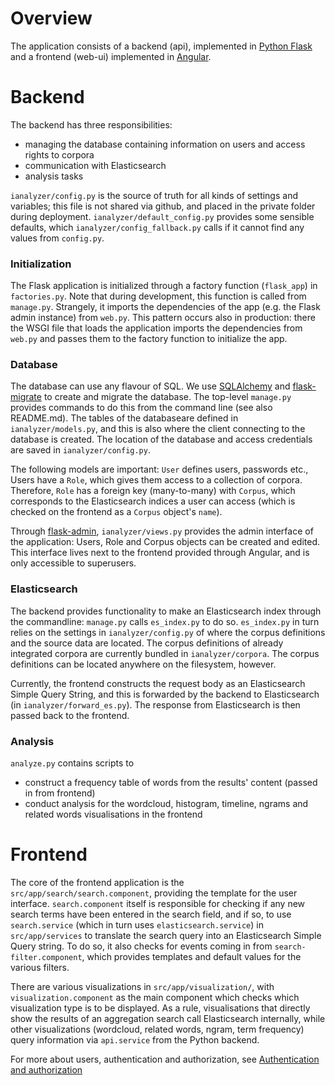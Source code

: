 # Overview

The application consists of a backend (api), implemented in [Python Flask](http://flask.pocoo.org/) and a frontend (web-ui) implemented in [Angular](https://angular.io/).

# Backend

The backend has three responsibilities: 
- managing the database containing information on users and access rights to corpora
- communication with Elasticsearch
- analysis tasks

`ianalyzer/config.py` is the source of truth for all kinds of settings and variables; this file is not shared via github, and placed in the private folder during deployment. `ianalyzer/default_config.py` provides some sensible defaults, which `ianalyzer/config_fallback.py` calls if it cannot find any values from `config.py`.

### Initialization
The Flask application is initialized through a factory function (`flask_app`) in `factories.py`. Note that during development, this function is called from `manage.py`. Strangely, it imports the dependencies of the app (e.g. the Flask admin instance) from `web.py`. This pattern occurs also in production: there the WSGI file that loads the application imports the dependencies from `web.py` and passes them to the factory function to initialize the app.

### Database
The database can use any flavour of SQL. We use [SQLAlchemy](https://www.sqlalchemy.org/) and [flask-migrate](https://flask-migrate.readthedocs.io/en/latest/) to create and migrate the database. The top-level `manage.py` provides commands to do this from the command line (see also README.md). The tables of the databaseare defined in `ianalyzer/models.py`, and this is also where the client connecting to the database is created. The location of the database and access credentials are saved in `ianalyzer/config.py`.

The following models are important: `User` defines users, passwords etc., Users have a `Role`, which gives them access to a collection of corpora. Therefore, `Role` has a foreign key (many-to-many) with `Corpus`, which corresponds to the Elasticsearch indices a user can access (which is checked on the frontend as a `Corpus` object's `name`).

Through [flask-admin](https://flask-admin.readthedocs.io/en/latest/), `ianalyzer/views.py` provides the admin interface of the application: Users, Role and Corpus objects can be created and edited. This interface lives next to the frontend provided through Angular, and is only accessible to superusers.

### Elasticsearch
The backend provides functionality to make an Elasticsearch index through the commandline: `manage.py` calls `es_index.py` to do so. `es_index.py` in turn relies on the settings in `ianalyzer/config.py` of where the corpus definitions and the source data are located. The corpus definitions of already integrated corpora are currently bundled in `ianalyzer/corpora`. The corpus definitions can be located anywhere on the filesystem, however.

Currently, the frontend constructs the request body as an Elasticsearch Simple Query String, and this is forwarded by the backend to Elasticsearch (in `ianalyzer/forward_es.py`). The response from Elasticsearch is then passed back to the frontend.

### Analysis
`analyze.py` contains scripts to
- construct a frequency table of words from the results' content (passed in from frontend)
- conduct analysis for the wordcloud, histogram, timeline, ngrams and related words visualisations in the frontend

# Frontend

The core of the frontend application is the `src/app/search/search.component`, providing the template for the user interface. `search.component` itself is responsible for checking if any new search terms have been entered in the search field, and if so, to use `search.service` (which in turn uses `elasticsearch.service`) in `src/app/services` to translate the search query into an Elasticsearch Simple Query string. To do so, it also checks for events coming in from `search-filter.component`, which provides templates and default values for the various filters.

There are various visualizations in `src/app/visualization/`, with `visualization.component` as the main component which checks which visualization type is to be displayed. As a rule, visualisations that directly show the results of an aggregation search call Elasticsearch internally, while other visualizations (wordcloud, related words, ngram, term frequency) query information via `api.service` from the Python backend.

For more about users, authentication and authorization, see [Authentication and authorization](./Authentication-and-authorization.md)
